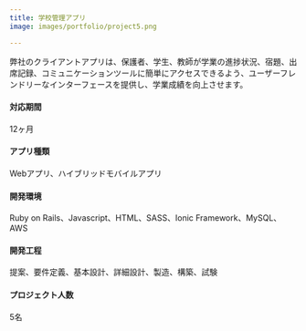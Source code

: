 ```yaml
---
title: 学校管理アプリ
image: images/portfolio/project5.png

---
```

弊社のクライアントアプリは、保護者、学生、教師が学業の進捗状況、宿題、出席記録、コミュニケーションツールに簡単にアクセスできるよう、ユーザーフレンドリーなインターフェースを提供し、学業成績を向上させます。

#### 対応期間
12ヶ月

#### アプリ種類
Webアプリ、ハイブリッドモバイルアプリ

#### 開発環境
Ruby on Rails、Javascript、HTML、SASS、Ionic Framework、MySQL、AWS

#### 開発工程
提案、要件定義、基本設計、詳細設計、製造、構築、試験

#### プロジェクト人数
5名